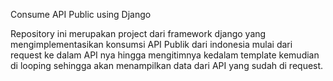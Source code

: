 Consume API Public using Django

Repository ini merupakan project dari framework django yang mengimplementasikan konsumsi API Publik dari indonesia mulai dari request ke dalam API nya hingga mengitimnya kedalam template kemudian di looping sehingga akan menampilkan data dari API yang sudah di request.

